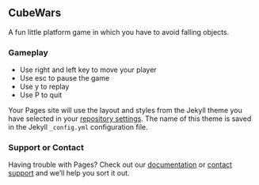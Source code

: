 ## CubeWars

A fun little platform game in which you have to avoid falling objects.

### Gameplay

 - Use right and left key to move your player
 - Use esc to pause the game
 - Use y to replay 
 - Use P to quit
 
Your Pages site will use the layout and styles from the Jekyll theme you have selected in your [repository settings](https://github.com/Loutre67/CubeWars/settings). The name of this theme is saved in the Jekyll `_config.yml` configuration file.

### Support or Contact

Having trouble with Pages? Check out our [documentation](https://help.github.com/categories/github-pages-basics/) or [contact support](https://github.com/contact) and we’ll help you sort it out.

